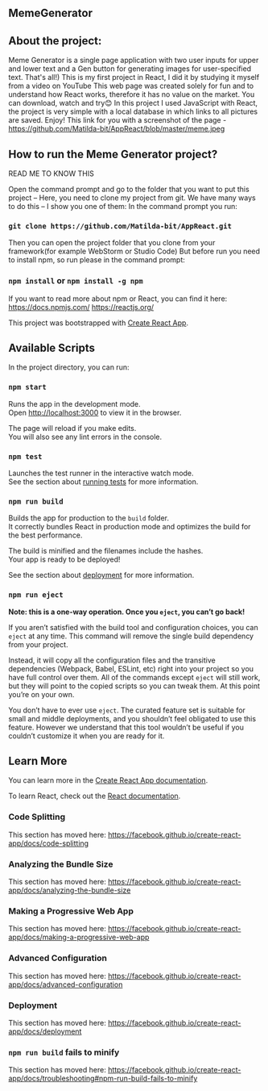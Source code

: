 ## MemeGenerator

## About the project:

Meme Generator is a single page application with two user inputs for upper and lower text and a Gen button for generating images for user-specified text. That's all!)
This is my first project in React, I did it by studying it myself from a video on YouTube
This web page was created solely for fun and to understand how React works, therefore it has no value on the market. You can download, watch and try😊
In this project I used JavaScript with React, the project is very simple with a local database in which links to all pictures are saved. Enjoy!
This link for you with a screenshot of the page - https://github.com/Matilda-bit/AppReact/blob/master/meme.jpeg


## How to run the  Meme Generator project?

READ ME TO KNOW THIS

Open the command prompt and go to the folder that you want to put this project – 
Here, you need to clone my project from git. 
We have many ways to do this – I show you one of them:
In the command prompt you run: 
### `git clone https://github.com/Matilda-bit/AppReact.git`
Then you can open the project folder that you clone from your framework(for example WebStorm or Studio Code)
But before  run you need to install npm, so run please in the command prompt:
### `npm install` or `npm install -g npm`


If you want to read more about npm or React, you can find it here:
https://docs.npmjs.com/
https://reactjs.org/



This project was bootstrapped with [Create React App](https://github.com/facebook/create-react-app).

## Available Scripts

In the project directory, you can run:

### `npm start`

Runs the app in the development mode.<br />
Open [http://localhost:3000](http://localhost:3000) to view it in the browser.

The page will reload if you make edits.<br />
You will also see any lint errors in the console.

### `npm test`

Launches the test runner in the interactive watch mode.<br />
See the section about [running tests](https://facebook.github.io/create-react-app/docs/running-tests) for more information.

### `npm run build`

Builds the app for production to the `build` folder.<br />
It correctly bundles React in production mode and optimizes the build for the best performance.

The build is minified and the filenames include the hashes.<br />
Your app is ready to be deployed!

See the section about [deployment](https://facebook.github.io/create-react-app/docs/deployment) for more information.

### `npm run eject`

**Note: this is a one-way operation. Once you `eject`, you can’t go back!**

If you aren’t satisfied with the build tool and configuration choices, you can `eject` at any time. This command will remove the single build dependency from your project.

Instead, it will copy all the configuration files and the transitive dependencies (Webpack, Babel, ESLint, etc) right into your project so you have full control over them. All of the commands except `eject` will still work, but they will point to the copied scripts so you can tweak them. At this point you’re on your own.

You don’t have to ever use `eject`. The curated feature set is suitable for small and middle deployments, and you shouldn’t feel obligated to use this feature. However we understand that this tool wouldn’t be useful if you couldn’t customize it when you are ready for it.

## Learn More

You can learn more in the [Create React App documentation](https://facebook.github.io/create-react-app/docs/getting-started).

To learn React, check out the [React documentation](https://reactjs.org/).

### Code Splitting

This section has moved here: https://facebook.github.io/create-react-app/docs/code-splitting

### Analyzing the Bundle Size

This section has moved here: https://facebook.github.io/create-react-app/docs/analyzing-the-bundle-size

### Making a Progressive Web App

This section has moved here: https://facebook.github.io/create-react-app/docs/making-a-progressive-web-app

### Advanced Configuration

This section has moved here: https://facebook.github.io/create-react-app/docs/advanced-configuration

### Deployment

This section has moved here: https://facebook.github.io/create-react-app/docs/deployment

### `npm run build` fails to minify

This section has moved here: https://facebook.github.io/create-react-app/docs/troubleshooting#npm-run-build-fails-to-minify
